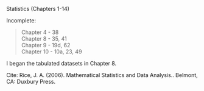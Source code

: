 Statistics (Chapters 1-14)

Incomplete: 
>Chapter 4 - 38\
>Chapter 8 - 35, 41\
>Chapter 9 - 19d, 62\
>Chapter 10 - 10a, 23, 49

I began the tabulated datasets in Chapter 8. 

Cite: Rice, J. A. (2006). Mathematical Statistics and Data Analysis.. Belmont, CA: Duxbury Press.

